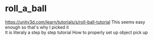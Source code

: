 # roll_a_ball
https://unity3d.com/learn/tutorials/s/roll-ball-tutorial
This seems easy enough so that's why I picked it  
It is literaly a step by step tutorial
How to properly set up object pick up
